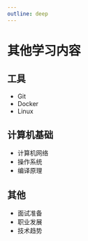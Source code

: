 ```yaml
---
outline: deep
---
```


# 其他学习内容

## 工具
- Git
- Docker
- Linux

## 计算机基础
- 计算机网络
- 操作系统
- 编译原理

## 其他
- 面试准备
- 职业发展
- 技术趋势